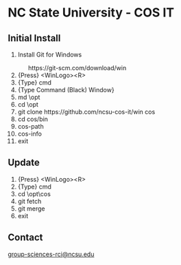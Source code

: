 # NC State University - COS IT
## Initial Install
<ol>
 <li>Install Git for Windows </li>
 <ul>
    <li<a href="https://git-scm.com/download/win">https://git-scm.com/download/win</a></li>
 </ul>
 <li>{Press} &lt;WinLogo&gt;&lt;R&gt;</li>
 <li>{Type} cmd </li>
 <li>{Type Command (Black) Window}
 <li>md \opt</li>
 <li>cd \opt</li>
 <li>git clone https://github.com/ncsu-cos-it/win cos</li>
 <li>cd cos/bin</li>
 <li>cos-path</li>
 <li>cos-info</li>
 <li>exit</li>
</ol>

## Update
<ol>
 <li>{Press} &lt;WinLogo&gt;&lt;R&gt;</li>
 <li>{Type} cmd </li>
 <li>cd \opt\cos</li>
 <li>git fetch</li>
 <li>git merge</li>
 <li>exit</li>
</ol>

## Contact
<a href="mailto:group-sciences-rci@ncsu.edu">group-sciences-rci@ncsu.edu</a><br>
